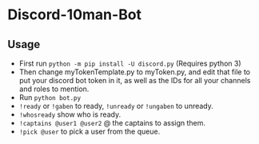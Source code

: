 # Discord-10man-Bot

## Usage
- First run `python -m pip install -U discord.py` (Requires python 3)
- Then change myTokenTemplate.py to myToken.py, and edit that file to put your discord bot token in it, as well as the IDs for all your channels and roles to mention.
- Run `python bot.py`
- `!ready` or `!gaben` to ready, `!unready` or `!ungaben` to unready.
- `!whosready` show who is ready.
- `!captains @user1 @user2` @ the captains to assign them.
- `!pick @user` to pick a user from the queue.
